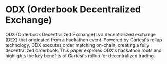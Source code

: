# ODX (Orderbook Decentralized Exchange)

ODX (Orderbook Decentralized Exchange) is a decentralized exchange (DEX) that originated from a hackathon event. Powered by Cartesi's rollup technology, ODX executes order matching on-chain, creating a fully decentralized orderbook. This paper explores ODX's hackathon roots and highlights the key benefits of Cartesi's rollup for decentralized trading.
